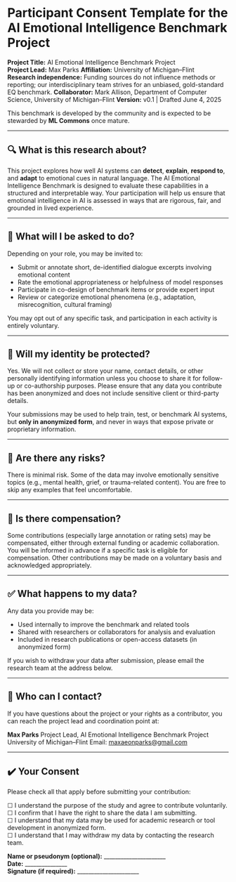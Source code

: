 
# Participant Consent Template for the AI Emotional Intelligence Benchmark Project

**Project Title:** AI Emotional Intelligence Benchmark Project  
**Project Lead:** Max Parks
**Affiliation:** University of Michigan–Flint  
**Research independence:** Funding sources do not influence methods or reporting; our interdisciplinary team strives for an unbiased, gold-standard EQ benchmark.
**Collaborator:** Mark Allison, Department of Computer Science, University of Michigan–Flint
**Version:** v0.1 | Drafted June 4, 2025

This benchmark is developed by the community and is expected to be stewarded by **ML Commons** once mature.

---

## 🔍 What is this research about?

This project explores how well AI systems can **detect**, **explain**, **respond to**, and **adapt** to emotional cues in natural language. The AI Emotional Intelligence Benchmark is designed to evaluate these capabilities in a structured and interpretable way. Your participation will help us ensure that emotional intelligence in AI is assessed in ways that are rigorous, fair, and grounded in lived experience.

---

## 🙋 What will I be asked to do?

Depending on your role, you may be invited to:

- Submit or annotate short, de-identified dialogue excerpts involving emotional content  
- Rate the emotional appropriateness or helpfulness of model responses  
- Participate in co-design of benchmark items or provide expert input  
- Review or categorize emotional phenomena (e.g., adaptation, misrecognition, cultural framing)

You may opt out of any specific task, and participation in each activity is entirely voluntary.

---

## 🔐 Will my identity be protected?

Yes. We will not collect or store your name, contact details, or other personally identifying information unless you choose to share it for follow-up or co-authorship purposes. Please ensure that any data you contribute has been anonymized and does not include sensitive client or third-party details.

Your submissions may be used to help train, test, or benchmark AI systems, but **only in anonymized form**, and never in ways that expose private or proprietary information.

---

## 🧠 Are there any risks?

There is minimal risk. Some of the data may involve emotionally sensitive topics (e.g., mental health, grief, or trauma-related content). You are free to skip any examples that feel uncomfortable.

---

## 🎁 Is there compensation?

Some contributions (especially large annotation or rating sets) may be compensated, either through external funding or academic collaboration. You will be informed in advance if a specific task is eligible for compensation. Other contributions may be made on a voluntary basis and acknowledged appropriately.

---

## ✅ What happens to my data?

Any data you provide may be:

- Used internally to improve the benchmark and related tools  
- Shared with researchers or collaborators for analysis and evaluation  
- Included in research publications or open-access datasets (in anonymized form)

If you wish to withdraw your data after submission, please email the research team at the address below.

---

## 📧 Who can I contact?

If you have questions about the project or your rights as a contributor, you can reach the project lead and coordination point at:

**Max Parks**
Project Lead, AI Emotional Intelligence Benchmark Project
University of Michigan–Flint
Email: [maxaeonparks@gmail.com](mailto:maxaeonparks@gmail.com)

---

## ✔️ Your Consent

Please check all that apply before submitting your contribution:

☐ I understand the purpose of the study and agree to contribute voluntarily.  
☐ I confirm that I have the right to share the data I am submitting.  
☐ I understand that my data may be used for academic research or tool development in anonymized form.  
☐ I understand that I may withdraw my data by contacting the research team.

**Name or pseudonym (optional):** ______________________  
**Date:** _______________  
**Signature (if required):** ______________________
